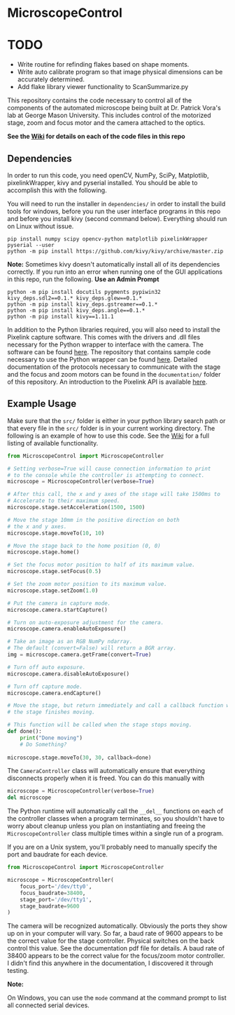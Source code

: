 # MicroscopeControl

# TODO

- Write routine for refinding flakes based on shape moments.
- Write auto calibrate program so that image physical dimensions can be accurately determined.
- Add flake library viewer functionality to ScanSummarize.py


This repository contains the code necessary to control all of the components of the automated microscope being built at Dr. Patrick Vora's lab at George Mason University. This includes control of the motorized stage, zoom and focus motor and the camera attached to the optics. 

**See the [Wiki](https://github.com/derangedhk417/MicroscopeControl/wiki) for details on each of the code files in this repo**

## Dependencies

In order to run this code, you need openCV, NumPy, SciPy, Matplotlib, pixelinkWrapper, kivy and pyserial installed. You should be able to accomplish this with the following.

You will need to run the installer in `dependencies/` in order to install the build tools for windows, before you run the user interface programs in this repo and before you install kivy (second command below). Everything should run on Linux without issue.

```
pip install numpy scipy opencv-python matplotlib pixelinkWrapper pyserial --user
python -m pip install https://github.com/kivy/kivy/archive/master.zip
```
**Note:**
Sometimes kivy doesn't automatically install all of its dependencies correctly. If you run into an error when running one of the GUI applications in this repo, run the following. **Use an Admin Prompt**

```
python -m pip install docutils pygments pypiwin32 kivy_deps.sdl2==0.1.* kivy_deps.glew==0.1.*
python -m pip install kivy_deps.gstreamer==0.1.*
python -m pip install kivy_deps.angle==0.1.*
python -m pip install kivy==1.11.1
```

In addition to the Python libraries required, you will also need to install the Pixelink capture software. This comes with the drivers and .dll files necessary for the Python wrapper to interface with the camera. The software can be found [here](https://pixelink.com/products/software/pixelink-capture-software/pixelink-capture-software-download/). The repository that contains sample code necessary to use the Python wrapper can be found [here](https://github.com/pixelink-support/pixelinkPythonWrapper). Detailed documentation of the protocols necessary to communicate with the stage and the focus and zoom motors can be found in the `documentation/` folder of this repository. An introduction to the Pixelink API is available [here](https://support.pixelink.com/support/solutions/articles/3000044964-basic-principles).

## Example Usage

Make sure that the `src/` folder is either in your python library search path or that every file in the `src/` folder is in your current working directory. The following is an example of how to use this code. See the [Wiki](https://github.com/derangedhk417/MicroscopeControl/wiki) for a full listing of available functionality.

```Python
from MicroscopeControl import MicroscopeController

# Setting verbose=True will cause connection information to print
# to the console while the controller is attempting to connect.
microscope = MicroscopeController(verbose=True) 

# After this call, the x and y axes of the stage will take 1500ms to
# Accelerate to their maximum speed.
microscope.stage.setAcceleration(1500, 1500)

# Move the stage 10mm in the positive direction on both
# the x and y axes.
microscope.stage.moveTo(10, 10)

# Move the stage back to the home position (0, 0)
microscope.stage.home()

# Set the focus motor position to half of its maximum value.
microscope.stage.setFocus(0.5)

# Set the zoom motor position to its maximum value.
microscope.stage.setZoom(1.0)

# Put the camera in capture mode.
microscope.camera.startCapture()

# Turn on auto-exposure adjustment for the camera.
microscope.camera.enableAutoExposure()

# Take an image as an RGB NumPy ndarray.
# The default (convert=False) will return a BGR array.
img = microscope.camera.getFrame(convert=True)

# Turn off auto exposure.
microscope.camera.disableAutoExposure()

# Turn off capture mode.
microscope.camera.endCapture()

# Move the stage, but return immediately and call a callback function when
# the stage finishes moving.

# This function will be called when the stage stops moving.
def done():
    print("Done moving")
    # Do Something?
   
microscope.stage.moveTo(30, 30, callback=done)
```

The `CameraController` class will automatically ensure that everything disconnects properly when it is freed. You can do this manually with

```Python
microscope = MicroscopeController(verbose=True)
del microscope
```

The Python runtime will automatically call the `__del__` functions on each of the controller classes when a program terminates, so you shouldn't have to worry about cleanup unless you plan on instantiating and freeing the `MicroscopeController` class multiple times within a single run of a program.

If you are on a Unix system, you'll probably need to manually specify the port and baudrate for each device.

```Python
from MicroscopeControl import MicroscopeController

microscope = MicroscopeController(
    focus_port='/dev/tty0',
    focus_baudrate=38400,
    stage_port='/dev/tty1',
    stage_baudrate=9600
)
```

The camera will be recognized automatically. Obviously the ports they show up on in your computer will vary. So far, a baud rate of 9600 appears to be the correct value for the stage controller. Physical switches on the back control this value. See the documentation pdf file for details. A baud rate of 38400 appears to be the correct value for the focus/zoom motor controller. I didn't find this anywhere in the documentation, I discovered it through testing.

**Note:**

On Windows, you can use the `mode` command at the command prompt to list all connected serial devices.

